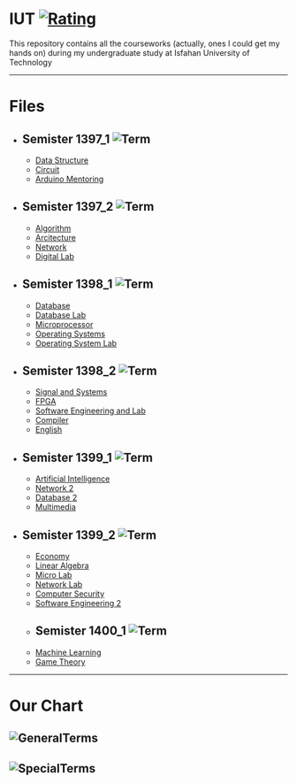 # **IUT** [![Rating](https://img.shields.io/redmine/plugin/stars/redmine_xlsx_format_issue_exporter?label=Rating&logo=Rating&style=plastic)](https://github.com/BitterOcean/IUT)

This repository contains all the courseworks (actually, ones I could get my hands on) during my undergraduate study at Isfahan University of Technology 

---
# Files 
- ## **Semister 1397_1** ![Term](https://img.shields.io/badge/Term-3-red)
  - <a href="https://github.com/BitterOcean/IUT/tree/master/DS">Data Structure</a>
  - <a href="https://github.com/BitterOcean/IUT/tree/master/Circuit">Circuit</a>
  - <a href="https://github.com/BitterOcean/IUT/tree/master/ArduinoMentoring">Arduino Mentoring</a>
- ## **Semister 1397_2** ![Term](https://img.shields.io/badge/Term-4-orange)
  - <a href="https://github.com/BitterOcean/IUT/tree/master/Algorithm">Algorithm</a>
  - <a href="https://github.com/BitterOcean/IUT/tree/master/Arcitecture">Arcitecture</a>
  - <a href="https://github.com/BitterOcean/IUT/tree/master/Network1">Network</a>
  - <a href="https://github.com/BitterOcean/IUT/tree/master/DigitalLab">Digital Lab</a>
- ## **Semister 1398_1** ![Term](https://img.shields.io/badge/Term-5-yellow)
  - <a href="https://github.com/BitterOcean/IUT/tree/master/Database">Database</a>
  - <a href="https://github.com/BitterOcean/IUT/tree/master/DatabaseLab">Database Lab</a>
  - <a href="https://github.com/BitterOcean/IUT/tree/master/Microprocessor">Microprocessor</a>
  - <a href="https://github.com/BitterOcean/IUT/tree/master/OS">Operating Systems</a>
  - <a href="https://github.com/BitterOcean/IUT/tree/master/OSLab">Operating System Lab</a>
- ## **Semister 1398_2** ![Term](https://img.shields.io/badge/Term-6-brightgreen)
  - <a href="https://github.com/BitterOcean/IUT/tree/master/Signal">Signal and Systems</a>
  - <a href="https://github.com/BitterOcean/IUT/tree/master/FPGA">FPGA</a>
  - <a href="https://github.com/BitterOcean/IUT/tree/master/SoftwareEngineering">Software Engineering and Lab</a>
  - <a href="https://github.com/BitterOcean/IUT/tree/master/compiler">Compiler</a>
  - <a href="https://github.com/BitterOcean/IUT/tree/master/English">English</a>
- ## **Semister 1399_1** ![Term](https://img.shields.io/badge/Term-7-blue)
  - <a href="https://github.com/BitterOcean/IUT/tree/master/AI">Artificial Intelligence</a>
  - <a href="https://github.com/BitterOcean/IUT/tree/master/Network2">Network 2</a>
  - <a href="https://github.com/BitterOcean/IUT/tree/master/Database2">Database 2</a>
  - <a href="https://github.com/BitterOcean/IUT/tree/master/MultiMedia">Multimedia</a>
- ## **Semister 1399_2** ![Term](https://img.shields.io/badge/Term-8-purple)
  - <a href="https://github.com/BitterOcean/IUT/tree/master/Economy">Economy</a>
  - <a href="https://github.com/BitterOcean/IUT/tree/master/LinearAlgebra">Linear Algebra</a>
  - <a href="https://github.com/BitterOcean/IUT/tree/master/MicroLab">Micro Lab</a>
  - <a href="https://github.com/BitterOcean/IUT/tree/master/NetworkLab">Network Lab</a>
  - <a href="https://github.com/BitterOcean/IUT/tree/master/SecureComputing">Computer Security</a>
  - <a href="https://github.com/BitterOcean/IUT/tree/master/SoftwareEngineering2">Software Engineering 2</a>
  - ## **Semister 1400_1** ![Term](https://img.shields.io/badge/Term-9-brown)
  - <a href="https://github.com/BitterOcean/IUT/tree/master/MachineLearning">Machine Learning</a>
  - <a href="https://github.com/BitterOcean/IUT/tree/master/GameTheory">Game Theory</a>
---

# Our Chart
![GeneralTerms](https://user-images.githubusercontent.com/60509979/73578589-4237f200-4495-11ea-94b0-f5328efcb6d5.png)
---
![SpecialTerms](https://user-images.githubusercontent.com/60509979/73578656-6c89af80-4495-11ea-85b4-33ccdc1ca069.png)
---
